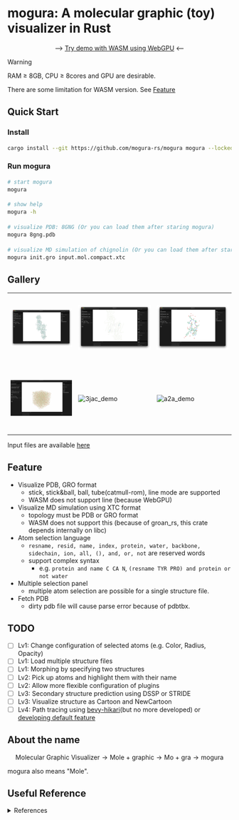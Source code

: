 # mogura: A molecular graphic (toy) visualizer in Rust

<div align="center">

--> [Try demo with WASM using WebGPU](https://mogura-rs.github.io/mogura/) <--

</div>

> [!WARNING]
> RAM $\geq$ 8GB, CPU $\geq$ 8cores and GPU are desirable.
>
> There are some limitation for WASM version.
> See [Feature](#feature)

## Quick Start
### Install
~~~bash
cargo install --git https://github.com/mogura-rs/mogura mogura --locked
~~~

### Run mogura
~~~bash
# start mogura
mogura

# show help
mogura -h

# visualize PDB: 8GNG (Or you can load them after staring mogura)
mogura 8gng.pdb

# visualize MD simulation of chignolin (Or you can load them after staring mogura)
mogura init.gro input.mol.compact.xtc
~~~

## Gallery

<table>
  <tr>
    <td><img src="assets/simple_8gng.png" alt="simple_8gng" style="height: 150px; object-fit: contain;"></td>
    <td><img src="assets/selected_8gng.png" alt="selected_8gng" style="height: 150px; object-fit: contain;"></td>
    <td><img src="assets/simple_5awl.png" alt="simple_5awl" style="height: 150px; object-fit: contain;"></td>
  </tr>
  <tr>
    <td><img src="assets/chignolin_trajectory.gif" alt="chignolin_trajectory" style="height: 150px; object-fit: contain;"></td>
    <td><img src="assets/3jac_demo.gif" alt="3jac_demo" style="height: 150px; object-fit: contain;"></td>
    <td><img src="assets/a2a_demo.gif" alt="a2a_demo" style="height: 150px; object-fit: contain;"></td>
  </tr>
</table>


Input files are available [here](https://github.com/mogura-rs/example-inputs)

## Feature
- Visualize PDB, GRO format
  - stick, stick&ball, ball, tube(catmull-rom), line mode are supported
  - WASM does not support line (because WebGPU)
- Visualize MD simulation using XTC format
  - topology must be PDB or GRO format
  - WASM does not support this (because of groan_rs, this crate depends internally on libc)
- Atom selection language
  - `resname, resid, name, index, protein, water, backbone, sidechain, ion, all, (), and, or, not` are reserved words
  - support complex syntax
    - e.g. `protein and name C CA N`, `(resname TYR PRO) and protein or not water`
- Multiple selection panel
  - multiple atom selection are possible for a single structure file.
- Fetch PDB
  - dirty pdb file will cause parse error because of pdbtbx.

## TODO
- [ ] Lv1: Change configuration of selected atoms (e.g. Color, Radius, Opacity)
- [ ] Lv1: Load multiple structure files
- [ ] Lv1: Morphing by specifying two structures
- [ ] Lv2: Pick up atoms and highlight them with their name
- [ ] Lv2: Allow more flexible configuration of plugins
- [ ] Lv3: Secondary structure prediction using DSSP or STRIDE
- [ ] Lv3: Visualize structure as Cartoon and NewCartoon
- [ ] Lv4: Path tracing using [bevy-hikari](https://github.com/cryscan/bevy-hikari)(but no more developed) or [developing default feature](https://github.com/bevyengine/bevy/issues/639)

## About the name

$$
\text{Molecular Graphic Visualizer} \rightarrow \text{Mole + graphic} \rightarrow \text{Mo + gra} \rightarrow \text{mogura}
$$

mogura also means "Mole".


## Useful Reference

<details><summary> References </summary>

- [bevy](https://github.com/bevyengine/bevy)
  - https://bevy-cheatbook.github.io/
  - https://github.com/qu1x/bevy_trackball
  - https://github.com/bytestring-net/bevy_lunex
- graphics
  - https://github.com/RayTracing
    - https://github.com/RayTracing/gpu-tracing
    - https://github.com/RayTracing/raytracing.github.io
  - https://github.com/NotCamelCase/RasterizationInOneWeekend
  - https://github.com/svenstaro/bvh
  - https://github.com/pannapudi/voidin
  - https://github.com/BLaZeKiLL/webray
  - https://github.com/servo/pathfinder
- [egui](https://github.com/emilk/egui)
  - https://github.com/vladbat00/bevy_egui
- [wgpu](https://github.com/gfx-rs/wgpu)
  - https://sotrh.github.io/learn-wgpu/
  - https://github.com/jack1232/wgpu-step-by-step
  - https://github.com/jinleili/simuverse
- pdb, gro, xtc
  - https://github.com/douweschulte/pdbtbx
  - https://github.com/Ladme/groan_rs
- other great visualizer
  - [PyMol](https://github.com/schrodinger/pymol-open-source)
  - [VMD](https://www.ks.uiuc.edu/Research/vmd/)
  - [ChimeraX](https://github.com/RBVI/ChimeraX)
  - [molstar](https://github.com/molstar/molstar)
    - [VSCoding-Sequence](https://github.com/molstar/VSCoding-Sequence)
  - [Cuemol](https://github.com/CueMol/cuemol2)
  - [ngl](https://github.com/nglviewer/ngl)
- other visualizer in Rust
  - [ferricyanide](https://github.com/frodofine/ferricyanide)

</details>
